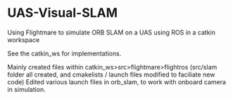 # UAS-Visual-SLAM
Using Flightmare to simulate ORB SLAM on a UAS using ROS in a catkin workspace

See the catkin_ws for implementations.

Mainly created files within catkin_ws>src>flightmare>flightros (src/slam folder all created, and cmakelists / launch files modified to faciliate new code)
Edited various launch files in orb_slam, to work with onboard camera in simulation.

